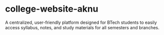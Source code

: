 # college-website-aknu
A centralized, user-friendly platform designed for BTech students to easily access syllabus, notes, and study materials for all semesters and branches. 
